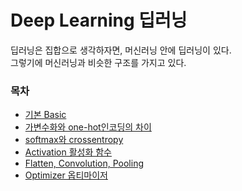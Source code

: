 # Deep Learning 딥러닝  
딥러닝은 집합으로 생각하자면, 머신러닝 안에 딥러닝이 있다.  
그렇기에 머신러닝과 비슷한 구조를 가지고 있다.  

### 목차
- [기본 Basic](./mdFiles/basic.md)  
- [가변수화와 one-hot인코딩의 차이](./mdFiles/dummies_and_onehot.md)  
- [softmax와 crossentropy](./mdFiles/softmax_and_crossentropy.md)  
- [Activation 활성화 함수](./mdFiles/activation.md)  
- [Flatten, Convolution, Pooling](./mdFiles/Flatten_Convolution_Pooling.md)  
- [Optimizer 옵티마이저](./mdFiles/optimizer.md)  